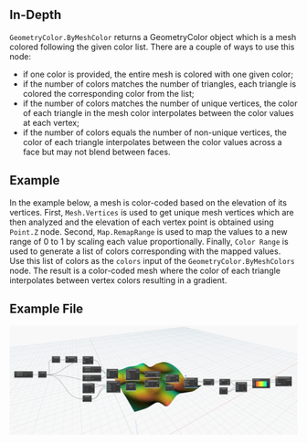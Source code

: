 ## In-Depth
`GeometryColor.ByMeshColor` returns a GeometryColor object which is a mesh colored following the given color list. There are a couple of ways to use this node: 

- if one color is provided, the entire mesh is colored with one given color;
- if the number of colors matches the number of triangles, each triangle is colored the corresponding color from the list;
- if the number of colors matches the number of unique vertices, the color of each triangle in the mesh color interpolates between the color values at each vertex;
- if the number of colors equals the number of non-unique vertices, the color of each triangle interpolates between the color values across a face but may not blend between faces. 

## Example

In the example below, a mesh is color-coded based on the elevation of its vertices. First, `Mesh.Vertices` is used to get unique mesh vertices which are then analyzed and the elevation of each vertex point is obtained using `Point.Z` node. Second, `Map.RemapRange` is used to map the values to a new range of 0 to 1 by scaling each value proportionally. Finally, `Color Range` is used to generate a list of colors corresponding with the mapped values. Use this list of colors as the `colors` input of the `GeometryColor.ByMeshColors` node. The result is a color-coded mesh where the color of each triangle interpolates between vertex colors resulting in a gradient.

## Example File

![Example](./Modifiers.GeometryColor.ByMeshColors_img.jpg)